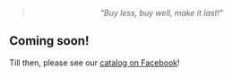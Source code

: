 <!-- 

Title: Peepal Farm Products

-->
> <center><i>"Buy less, buy well, make it last!"</i></center>

Coming soon!
--

Till then, please see our [catalog on Facebook](http://www.facebook.com/peepalfarm/shop)!
